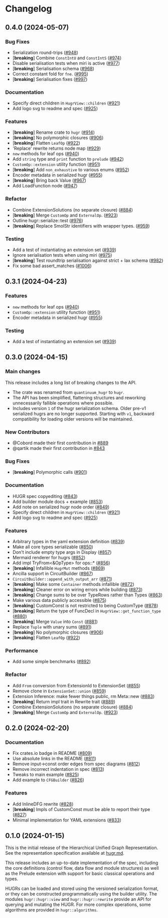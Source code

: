 # Changelog

## 0.4.0 (2024-05-07)

### Bug Fixes

- Serialization round-trips ([#948](https://github.com/Cobord/hugr/pull/948))
- [**breaking**] Combine `ConstIntU` and `ConstIntS` ([#974](https://github.com/Cobord/hugr/pull/974))
- Disable serialisation tests when miri is active ([#977](https://github.com/Cobord/hugr/pull/977))
- [**breaking**] Serialisation schema ([#968](https://github.com/Cobord/hugr/pull/968))
- Correct constant fold for `fne`. ([#995](https://github.com/Cobord/hugr/pull/995))
- [**breaking**] Serialisation fixes ([#997](https://github.com/Cobord/hugr/pull/997))

### Documentation

- Specify direct children in `HugrView::children` ([#921](https://github.com/Cobord/hugr/pull/921))
- Add logo svg to readme and spec ([#925](https://github.com/Cobord/hugr/pull/925))

### Features

- [**breaking**] Rename crate to `hugr` ([#914](https://github.com/Cobord/hugr/pull/914))
- [**breaking**] No polymorphic closures ([#906](https://github.com/Cobord/hugr/pull/906))
- [**breaking**] Flatten `LeafOp` ([#922](https://github.com/Cobord/hugr/pull/922))
- 'Replace' rewrite returns node map ([#929](https://github.com/Cobord/hugr/pull/929))
- `new` methods for leaf ops ([#940](https://github.com/Cobord/hugr/pull/940))
- Add `string` type and `print` function to `prelude` ([#942](https://github.com/Cobord/hugr/pull/942))
- `CustomOp::extension` utility function ([#951](https://github.com/Cobord/hugr/pull/951))
- [**breaking**] Add `non_exhaustive` to various enums ([#952](https://github.com/Cobord/hugr/pull/952))
- Encoder metadata in serialized hugr ([#955](https://github.com/Cobord/hugr/pull/955))
- [**breaking**] Bring back Value ([#967](https://github.com/Cobord/hugr/pull/967))
- Add LoadFunction node ([#947](https://github.com/Cobord/hugr/pull/947))

### Refactor

- Combine ExtensionSolutions (no separate closure) ([#884](https://github.com/Cobord/hugr/pull/884))
- [**breaking**] Merge `CustomOp` and `ExternalOp`. ([#923](https://github.com/Cobord/hugr/pull/923))
- Outline hugr::serialize::test ([#976](https://github.com/Cobord/hugr/pull/976))
- [**breaking**] Replace SmolStr identifiers with wrapper types. ([#959](https://github.com/Cobord/hugr/pull/959))

### Testing

- Add a test of instantiating an extension set ([#939](https://github.com/Cobord/hugr/pull/939))
- Ignore serialisation tests when using miri ([#975](https://github.com/Cobord/hugr/pull/975))
- [**breaking**] Test roundtrip serialisation against strict + lax schema ([#982](https://github.com/Cobord/hugr/pull/982))
- Fix some bad assert_matches ([#1006](https://github.com/Cobord/hugr/pull/1006))


## 0.3.1 (2024-04-23)

### Features

- `new` methods for leaf ops ([#940](https://github.com/CQCL/hugr/pull/940))
- `CustomOp::extension` utility function ([#951](https://github.com/CQCL/hugr/pull/951))
- Encoder metadata in serialized hugr ([#955](https://github.com/CQCL/hugr/pull/955))

### Testing

- Add a test of instantiating an extension set ([#939](https://github.com/CQCL/hugr/pull/939))


## 0.3.0 (2024-04-15)

### Main changes

This release includes a long list of breaking changes to the API.

- The crate was renamed from `quantinuum_hugr` to `hugr`.
- The API has been simplified, flattening structures and reworking unnecessarily
  fallible operations where possible.
- Includes version `1` of the hugr serialization schema. Older pre-v1 serialized
  hugrs are no longer supported. Starting with `v1`, backward compatibility for
  loading older versions will be maintained.

### New Contributors

* @Cobord made their first contribution in [#889](https://github.com/CQCL/hugr/pull/889)
* @qartik made their first contribution in [#843](https://github.com/CQCL/hugr/pull/843)

### Bug Fixes

- [**breaking**] Polymorphic calls ([#901](https://github.com/CQCL/hugr/pull/901))

### Documentation

- HUGR spec copyediting ([#843](https://github.com/CQCL/hugr/pull/843))
- Add builder module docs + example ([#853](https://github.com/CQCL/hugr/pull/853))
- Add note on serialized hugr node order ([#849](https://github.com/CQCL/hugr/pull/849))
- Specify direct children in `HugrView::children` ([#921](https://github.com/CQCL/hugr/pull/921))
- Add logo svg to readme and spec ([#925](https://github.com/CQCL/hugr/pull/925))

### Features

- Arbitrary types in the yaml extension definition ([#839](https://github.com/CQCL/hugr/pull/839))
- Make all core types serializable ([#850](https://github.com/CQCL/hugr/pull/850))
- Don't include empty type args in Display ([#857](https://github.com/CQCL/hugr/pull/857))
- Mermaid renderer for hugrs ([#852](https://github.com/CQCL/hugr/pull/852))
- Add impl TryFrom<&OpType> for ops::* ([#856](https://github.com/CQCL/hugr/pull/856))
- [**breaking**] Infallible `HugrMut` methods ([#869](https://github.com/CQCL/hugr/pull/869))
- Ancilla support in CircuitBuilder ([#867](https://github.com/CQCL/hugr/pull/867))
- `CircuitBuilder::append_with_output_arr` ([#871](https://github.com/CQCL/hugr/pull/871))
- [**breaking**] Make some `Container` methods infallible ([#872](https://github.com/CQCL/hugr/pull/872))
- [**breaking**] Cleaner error on wiring errors while building ([#873](https://github.com/CQCL/hugr/pull/873))
- [**breaking**] Change sums to be over TypeRows rather than Types ([#863](https://github.com/CQCL/hugr/pull/863))
- Make various data publicly accessible ([#875](https://github.com/CQCL/hugr/pull/875))
- [**breaking**] CustomConst is not restricted to being CustomType ([#878](https://github.com/CQCL/hugr/pull/878))
- [**breaking**] Return the type of FuncDecl in `HugrView::get_function_type` ([#880](https://github.com/CQCL/hugr/pull/880))
- [**breaking**] Merge `Value` into `Const` ([#881](https://github.com/CQCL/hugr/pull/881))
- Replace `Tuple` with unary sums ([#891](https://github.com/CQCL/hugr/pull/891))
- [**breaking**] No polymorphic closures ([#906](https://github.com/CQCL/hugr/pull/906))
- [**breaking**] Flatten `LeafOp` ([#922](https://github.com/CQCL/hugr/pull/922))

### Performance

- Add some simple benchmarks ([#892](https://github.com/CQCL/hugr/pull/892))

### Refactor

- Add `From` conversion from ExtensionId to ExtensionSet ([#855](https://github.com/CQCL/hugr/pull/855))
- Remove clone in `ExtensionSet::union` ([#859](https://github.com/CQCL/hugr/pull/859))
- Extension Inference: make fewer things public, rm Meta::new ([#883](https://github.com/CQCL/hugr/pull/883))
- [**breaking**] Return impl trait in Rewrite trait ([#889](https://github.com/CQCL/hugr/pull/889))
- Combine ExtensionSolutions (no separate closure) ([#884](https://github.com/CQCL/hugr/pull/884))
- [**breaking**] Merge `CustomOp` and `ExternalOp`. ([#923](https://github.com/CQCL/hugr/pull/923))

## 0.2.0 (2024-02-20)

### Documentation

- Fix crates.io badge in README ([#809](https://github.com/CQCL/hugr/pull/809))
- Use absolute links in the README ([#811](https://github.com/CQCL/hugr/pull/811))
- Remove input->const order edges from spec diagrams ([#812](https://github.com/CQCL/hugr/pull/812))
- Remove incorrect indentation in spec ([#813](https://github.com/CQCL/hugr/pull/813))
- Tweaks to main example ([#825](https://github.com/CQCL/hugr/pull/825))
- Add example to `CFGBuilder` ([#826](https://github.com/CQCL/hugr/pull/826))

### Features

- Add InlineDFG rewrite ([#828](https://github.com/CQCL/hugr/pull/828))
- [**breaking**] Impls of CustomConst must be able to report their type ([#827](https://github.com/CQCL/hugr/pull/827))
- Minimal implementation for YAML extensions ([#833](https://github.com/CQCL/hugr/pull/833))

## 0.1.0 (2024-01-15)

This is the initial release of the Hierarchical Unified Graph Representation.
See the representation specification available at [hugr.md](https://github.com/CQCL/hugr/blob/main/specification/hugr.md).

This release includes an up-to-date implementation of the spec, including the core definitions (control flow, data flow and module structures) as well as the Prelude extension with support for basic classical operations and types.

HUGRs can be loaded and stored using the versioned serialization format, or they can be constructed programmatically using the builder utility.
The modules `hugr::hugr::view` and `hugr::hugr::rewrite` provide an API for querying and mutating the HUGR.
For more complex operations, some algorithms are provided in `hugr::algorithms`.

